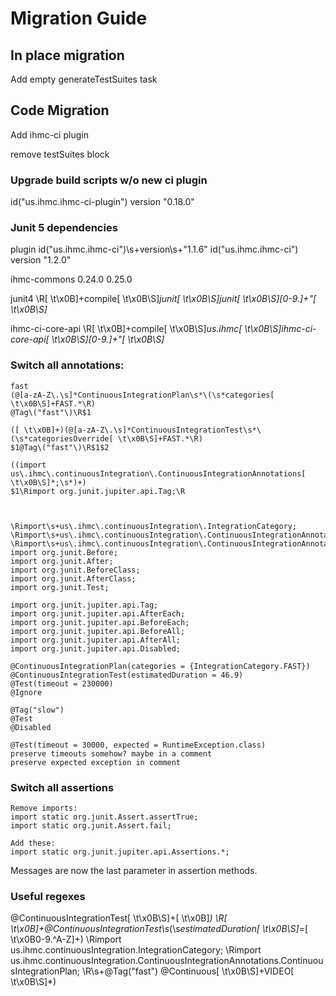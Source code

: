 # Migration Guide


## In place migration

Add empty generateTestSuites task

## Code Migration

Add ihmc-ci plugin

remove testSuites block

### Upgrade build scripts w/o new ci plugin

id("us.ihmc.ihmc-ci-plugin") version "0.18.0"

### Junit 5 dependencies

plugin
id\("us\.ihmc\.ihmc-ci"\)\s+version\s+"1\.1\.6"
id("us.ihmc.ihmc-ci") version "1.2.0"

ihmc-commons
0\.24\.0
0.25.0

junit4
\R[ \t\x0B]+compile[ \t\x0B\S]*junit[ \t\x0B\S]*junit[ \t\x0B\S]*[0-9\.]+"[ \t\x0B\S]*

ihmc-ci-core-api
\R[ \t\x0B]+compile[ \t\x0B\S]*us\.ihmc[ \t\x0B\S]*ihmc-ci-core-api[ \t\x0B\S]*[0-9\.]+"[ \t\x0B\S]*

### Switch all annotations:
```
fast
(@[a-zA-Z\.\s]*ContinuousIntegrationPlan\s*\(\s*categories[ \t\x0B\S]+FAST.*\R)
@Tag\("fast"\)\R$1

([ \t\x0B]+)(@[a-zA-Z\.\s]*ContinuousIntegrationTest\s*\(\s*categoriesOverride[ \t\x0B\S]+FAST.*\R)
$1@Tag\("fast"\)\R$1$2

((import us\.ihmc\.continuousIntegration\.ContinuousIntegrationAnnotations[ \t\x0B\S]*;\s*)+)
$1\Rimport org.junit.jupiter.api.Tag;\R



\Rimport\s+us\.ihmc\.continuousIntegration\.IntegrationCategory;
\Rimport\s+us\.ihmc\.continuousIntegration\.ContinuousIntegrationAnnotations\.ContinuousIntegrationPlan;
\Rimport\s+us\.ihmc\.continuousIntegration\.ContinuousIntegrationAnnotations\.ContinuousIntegrationTest;
import org.junit.Before;
import org.junit.After;
import org.junit.BeforeClass;
import org.junit.AfterClass;
import org.junit.Test;

import org.junit.jupiter.api.Tag;
import org.junit.jupiter.api.AfterEach;
import org.junit.jupiter.api.BeforeEach;
import org.junit.jupiter.api.BeforeAll;
import org.junit.jupiter.api.AfterAll;
import org.junit.jupiter.api.Disabled;

@ContinuousIntegrationPlan(categories = {IntegrationCategory.FAST})
@ContinuousIntegrationTest(estimatedDuration = 46.9)
@Test(timeout = 230000)
@Ignore

@Tag("slow")
@Test
@Disabled

@Test(timeout = 30000, expected = RuntimeException.class)
preserve timeouts somehow? maybe in a comment
preserve expected exception in comment
```

### Switch all assertions
```
Remove imports:
import static org.junit.Assert.assertTrue;
import static org.junit.Assert.fail;

Add these:
import static org.junit.jupiter.api.Assertions.*;

```

Messages are now the last parameter in assertion methods.


### Useful regexes

@ContinuousIntegrationTest[ \t\x0B\S]+[ \t\x0B]*\)
\R[ \t\x0B]+@ContinuousIntegrationTest\s*\(\s*estimatedDuration[ \t\x0B\S]*=[ \t\x0B0-9\.^A-Z]+\)
\Rimport us\.ihmc\.continuousIntegration\.IntegrationCategory;
\Rimport us\.ihmc\.continuousIntegration\.ContinuousIntegrationAnnotations\.ContinuousIntegrationPlan;
\R\s+@Tag\("fast"\)
@Continuous[ \t\x0B\S]+VIDEO[ \t\x0B\S]*\)

